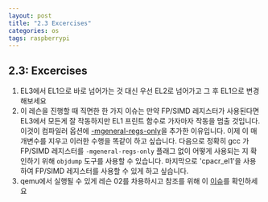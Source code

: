 ```yaml
---
layout: post
title: "2.3 Excercises"
categories: os
tags: raspberrypi
---
```

## 2.3: Excercises

1. EL3에서 EL1으로 바로 넘어가는 것 대신 우선 EL2로 넘어가고 그 후 EL1으로 변경해보세요
2. 이 레슨을 진행할 때 직면한 한 가지 이슈는 만약 FP/SIMD 레지스터가 사용된다면 EL3에서 모든게 잘 작동하지만 EL1 프린트 함수로 가자마자 작동을 멈출 것입니다. 이것이 컴파일러 옵션에 [-mgeneral-regs-only](https://github.com/s-matyukevich/raspberry-pi-os/blob/master/src/lesson02/Makefile#L3)을 추가한 이유입니다. 이제 이 매개변수를 지우고 이러한 수행을 똑같이 하고 싶습니다. 다음으로 정확히 gcc 가 FP/SIMD 레지스터를 `-mgeneral-regs-only` 플래그 없이 어떻게 사용되는 지 확인하기 위해  `objdump` 도구를 사용할 수 있습니다. 마지막으로 'cpacr_el1'을 사용하여 FP/SIMD 레지스터를 사용할 수 있게 하고 싶습니다.
3. qemu에서 실행될 수 있게 레슨 02를 차용하시고 참조를 위해 이 [이슈](https://github.com/s-matyukevich/raspberry-pi-os/issues/8)를 확인하세요

